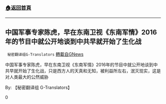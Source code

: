 ###  [:house:返回首頁](https://github.com/ourhimalayas/txt)
---

## 中国军事专家陈虎，早在东南卫视《东南军情》2016年的节目中就公开地谈到中共早就开始了生化战
` 秘密翻译组G-Translators` [轉載自GNews](https://gnews.org/zh-hans/714387/)

中国军事专家陈虎，早在东南卫视《东南军情》2016年的节目中就公开地谈到中共早就开始了生化战，只是西方人的天真和无知，被利益所左右，泯灭现实，这是对人类最大的公然威胁



By: 【秘密翻译组 G-Translators】

0

